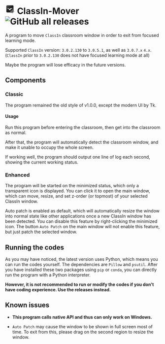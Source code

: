 # ![ClassIn-Mover icon 32x32](ClassIn_Mover_32.png) ClassIn-Mover ![GitHub all releases](https://img.shields.io/github/downloads/CarlGao4/Classin-mover/total)

A program to move `ClassIn` classroom window in order to exit from focused learning mode.

Supported `ClassIn` version: `3.0.2.130` to `3.0.5.1`, as well as `3.0.7.x` `4.x`. (`ClassIn` prior to `3.0.2.130` does not have focused learning mode at all)

Maybe the program will lose efficacy in the future versions.

## Components

### Classic

The program remained the old style of v1.0.0, except the modern UI by Tk. 

#### Usage

Run this program before entering the classroom, then get into the classroom as normal.

After that, the program will automatically detect the classroom window, and make it unable to occupy the whole screen.

If working well, the program should output one line of log each second, showing the current working status.

### Enhanced

The program will be started on the minimized status, which only a transparent icon is displayed. You can click it to open the main window, which can move, resize, and set z-order (or topmost) of your selected ClassIn window. 

Auto patch is enabled as default, which will automatically resize the window into normal state like other applications once a new ClassIn window has been detected. You can disable this feature by right-clicking the minimized icon. The button `Auto Patch` on the main window will not enable this feature, but just patch the selected window.

## Running the codes

As you may have noticed, the latest version uses Python, which means you can run the codes yourself. The dependencies are `Pillow` and `psutil`. After you have installed these two packages using `pip` or `conda`, you can directly run the program with a Python interpreter. 

**However, it is not recommended to run or modify the codes if you don't have coding experience. Use the releases instead.**

## Known issues

- **This program calls native API and thus can only work on Windows.**

- `Auto Patch` may cause the window to be shown in full screen most of time. To exit from this, please drag on the second region to resize the window. 